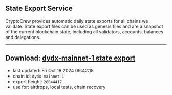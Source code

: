 ## State Export Service
CryptoCrew provides automatic daily state exports for all chains we validate. State export files can be used as genesis files and are a snapshot of the current blockchain state, including all validators, accounts, balances and delegations.

---
**Download: [dydx-mainnet-1 state export](https://dl-tyo.ccvalidators.com/SERVICE/dydx/dydx-mainnet-1_export_28044417.json)**
---

- last updated: Fri Oct 18 2024 09:42:18
- chain id: `dydx-mainnet-1`
- export height: `28044417`
- use for: airdrops, local tests, chain recovery
